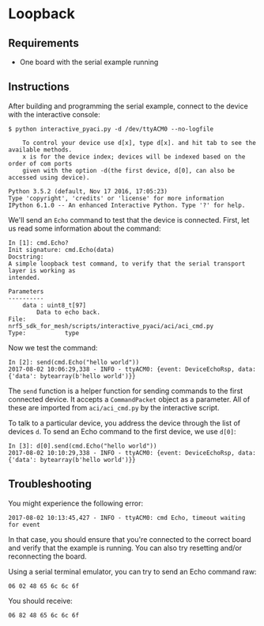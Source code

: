 # Loopback

## Requirements

- One board with the serial example running

## Instructions

After building and programming the serial example, connect to the device with the interactive console:


    $ python interactive_pyaci.py -d /dev/ttyACM0 --no-logfile

        To control your device use d[x], type d[x]. and hit tab to see the available methods.
        x is for the device index; devices will be indexed based on the order of com ports
        given with the option -d(the first device, d[0], can also be accessed using device).

    Python 3.5.2 (default, Nov 17 2016, 17:05:23)
    Type 'copyright', 'credits' or 'license' for more information
    IPython 6.1.0 -- An enhanced Interactive Python. Type '?' for help.


We'll send an `Echo` command to test that the device is connected. First, let us read some information
about the command:

    In [1]: cmd.Echo?
    Init signature: cmd.Echo(data)
    Docstring:
    A simple loopback test command, to verify that the serial transport layer is working as
    intended.
    
    Parameters
    ----------
        data : uint8_t[97]
            Data to echo back.
    File:           nrf5_sdk_for_mesh/scripts/interactive_pyaci/aci/aci_cmd.py
    Type:           type


Now we test the command:

    In [2]: send(cmd.Echo("hello world"))
    2017-08-02 10:06:29,338 - INFO - ttyACM0: {event: DeviceEchoRsp, data: {'data': bytearray(b'hello world')}}


The `send` function is a helper function for sending commands to the first connected device. It accepts a
`CommandPacket` object as a parameter. All of these are imported from `aci/aci_cmd.py` by the
interactive script.

To talk to a particular device, you address the device through the list of devices `d`. To send an Echo command
to the first device, we use `d[0]`:

    In [3]: d[0].send(cmd.Echo("hello world"))
    2017-08-02 10:10:29,338 - INFO - ttyACM0: {event: DeviceEchoRsp, data: {'data': bytearray(b'hello world')}}

## Troubleshooting

You might experience the following error:

    2017-08-02 10:13:45,427 - INFO - ttyACM0: cmd Echo, timeout waiting for event

In that case, you should ensure that you're connected to the correct board and verify that the example is
running. You can also try resetting and/or reconnecting the board.

Using a serial terminal emulator, you can try to send an Echo command raw:

    06 02 48 65 6c 6c 6f

You should receive:

    06 82 48 65 6c 6c 6f
